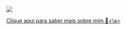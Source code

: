 <img src="https://media.tenor.com/images/0d6b4698b5ec7099472fa68fa67163f1/tenor.gif">

<a href="https://www.facebook.com">Clique aqui para saber mais sobre mim 🥰<\a>
